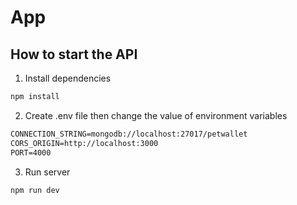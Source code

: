 # App

## How to start the API

1. Install dependencies

```bash
npm install
```

2. Create .env file then change the value of environment variables

```txt
CONNECTION_STRING=mongodb://localhost:27017/petwallet
CORS_ORIGIN=http://localhost:3000
PORT=4000
```

3. Run server

```bash
npm run dev
```
